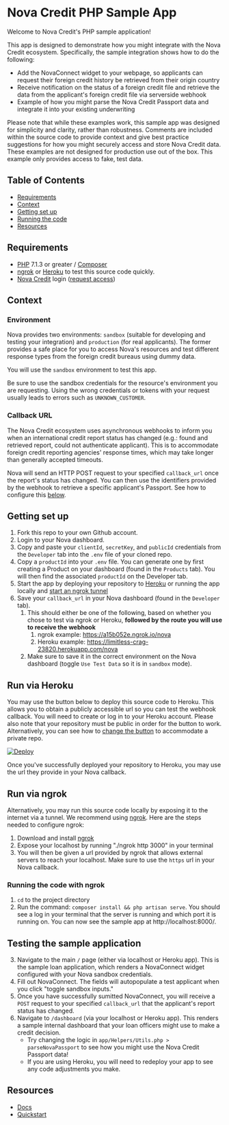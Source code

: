 # Nova Credit PHP Sample App

Welcome to Nova Credit's PHP sample application!

This app is designed to demonstrate how you might integrate with the Nova Credit ecosystem. Specifically, the sample integration shows how to do the following:

- Add the NovaConnect widget to your webpage, so applicants can request their foreign credit history be retrieved from their origin country
- Receive notification on the status of a foreign credit file and retrieve the data from the applicant's foreign credit file via serverside webhook
- Example of how you might parse the Nova Credit Passport data and integrate it into your existing underwriting

Please note that while these examples work, this sample app was designed for simplicity and clarity, rather than robustness. Comments are included within the source code to provide context and give best practice suggestions for how you might securely access and store Nova Credit data. These examples are not designed for production use out of the box. This example only provides access to fake, test data.



## Table of Contents

- [Requirements](#requirements)
- [Context](#context)
- [Getting set up](#getting-set-up)
- [Running the code](#run-via-heroku)
- [Resources](#resources)



## Requirements

- [PHP](https://PHP.net/) 7.1.3 or greater / [Composer](https://getcomposer.org/)
- [ngrok](https://ngrok.com/) or [Heroku](https://www.heroku.com/) to test this source code quickly.
- [Nova Credit](https://dashboard.neednova.com/login) login ([request access](https://www.novacredit.com/request-access))



## Context

### Environment

Nova provides two environments: `sandbox` (suitable for developing and testing your integration) and `production` (for real applicants). The former provides a safe place for you to access Nova's resources and test different response types from the foreign credit bureaus using dummy data.

You will use the `sandbox` environment to test this app.

Be sure to use the sandbox credentials for the resource's environment you are requesting. Using the wrong credentials or tokens with your request usually leads to errors such as `UNKNOWN_CUSTOMER`.

### Callback URL

The Nova Credit ecosystem uses asynchronous webhooks to inform you when an international credit report status has changed (e.g.: found and retrieved report, could not authenticate applicant). This is to accommodate foreign credit reporting agencies' response times, which may take longer than generally accepted timeouts.

Nova will send an HTTP POST request to your specified `callback_url` once the report's status has changed. You can then use the identifiers provided by the webhook to retrieve a specific applicant's Passport. See how to configure this [below](#getting-set-up).

## Getting set up

1. Fork this repo to your own Github account.
2. Login to your Nova dashboard.
3. Copy and paste your `clientId`, `secretKey`, and `publicId` credentials from the `Developer` tab into the `.env` file of your cloned repo.
4. Copy a `productId` into your `.env` file. You can generate one by first creating a Product on your dashboard (found in the `Products` tab). You will then find the associated `productId` on the Developer tab.
5. Start the app by deploying your repository to [Heroku](#run-via-heroku) or running the app locally and [start an ngrok tunnel](#run-via-ngrok)
6. Save your `callback_url` in your Nova dashboard (found in the `Developer` tab).
   1. This should either be one of the following, based on whether you chose to test via ngrok or Heroku, **followed by the route you will use to receive the webhook**
        1. ngrok example: https://a15b052e.ngrok.io/nova
        2. Heroku example: https://limitless-crag-23820.herokuapp.com/nova
   2. Make sure to save it in the correct environment on the Nova dashboard (toggle `Use Test Data` so it is in `sandbox` mode).

## Run via Heroku

You may use the button below to deploy this source code to Heroku. This allows you to obtain a publicly accessible url so you can test the webhook callback. You will need to create or log in to your Heroku account. Please also note that your repository must be public in order for the button to work. Alternatively, you can see how to [change the button](https://devcenter.heroku.com/articles/heroku-button#private-github-repos) to accommodate a private repo.

[![Deploy](https://www.herokucdn.com/deploy/button.svg)](https://heroku.com/deploy)

Once you've successfully deployed your repository to Heroku, you may use the url they provide in your Nova callback.

## Run via ngrok

Alternatively, you may run this source code locally by exposing it to the internet via a tunnel. We recommend using [ngrok](https://ngrok.com). Here are the steps needed to configure ngrok:

1. Download and install [ngrok](https://ngrok.com/)
2. Expose your localhost by running "./ngrok http 3000" in your terminal
3. You will then be given a url provided by ngrok that allows external servers to reach your localhost. Make sure to use the `https` url in your Nova callback.

### Running the code with ngrok
1. `cd` to the project directory
2. Run the command: `composer install && php artisan serve`. You should see a log in your terminal that the server is running and which port it is running on. You can now see the sample app at http://localhost:8000/.

## Testing the sample application
3. Navigate to the main `/` page (either via localhost or Heroku app). This is the sample loan application, which renders a NovaConnect widget configured with your Nova sandbox credentials.
4. Fill out NovaConnect. The fields will autopopulate a test applicant when you click "toggle sandbox inputs."
5. Once you have successfully sumitted NovaConnect, you will receive a `POST` request to your specified `callback_url` that the applicant's report status has changed.
6. Navigate to `/dashboard` (via your localhost or Heroku app). This renders a sample internal dashboard that your loan officers might use to make a credit decision.
   * Try changing the logic in `app/Helpers/Utils.php > parseNovaPassport` to see how you might use the Nova Credit Passport data!
   * If you are using Heroku, you will need to redeploy your app to see any code adjustments you make.

## Resources
- [Docs](https://docs.neednova.com/)
- [Quickstart](https://www.novacredit.com/quickstart-guide)